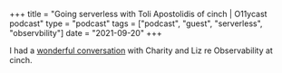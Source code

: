 +++
title =  "Going serverless with Toli Apostolidis of cinch | O11ycast podcast"
type = "podcast"
tags = ["podcast", "guest", "serverless", "observbility"]
date = "2021-09-20"
+++


I had a [wonderful conversation](https://www.heavybit.com/library/podcasts/o11ycast/ep-43-going-serverless-with-apostolis-toli-apostolidis-of-cinch/) with Charity and Liz re Observability at cinch.
